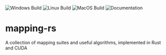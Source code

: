 ![Windows Build](https://github.com/EmilyMatt/mapping-rs/actions/workflows/build-win.yml/badge.svg)
![Linux Build](https://github.com/EmilyMatt/mapping-rs/actions/workflows/build-linux.yml/badge.svg)
![MacOS Build](https://github.com/EmilyMatt/mapping-rs/actions/workflows/build-macos.yml/badge.svg)
![Documentation](https://github.com/EmilyMatt/mapping-rs/actions/workflows/doc.yml/badge.svg)

# mapping-rs
A collection of mapping suites and useful algorithms, implemented in Rust and CUDA
